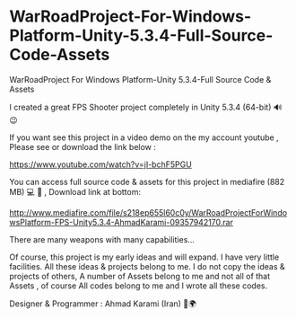 # WarRoadProject-For-Windows-Platform-Unity-5.3.4-Full-Source-Code-Assets
WarRoadProject For Windows Platform-Unity 5.3.4-Full Source Code &amp; Assets

I created a great FPS Shooter project completely in Unity 5.3.4 (64-bit) 🔊 😉

If you want see this project in a video demo on the my account youtube , Please see or download the link below :

https://www.youtube.com/watch?v=jI-bchF5PGU


You can access full source code & assets for this project in mediafire (882 MB) 💻 📀 , Download link at bottom:

http://www.mediafire.com/file/s218ep655l60c0y/WarRoadProjectForWindowsPlatform-FPS-Unity5.3.4-AhmadKarami-09357942170.rar


There are many weapons with many capabilities...

Of course, this project is my early ideas and will expand. I have very little facilities. All these ideas & projects belong to me. I do not copy the ideas & projects of others, A number of Assets belong to me and not all of that Assets , of course All codes belong to me and I wrote all these codes.

Designer & Programmer : Ahmad Karami (Iran) 🌹🌍
